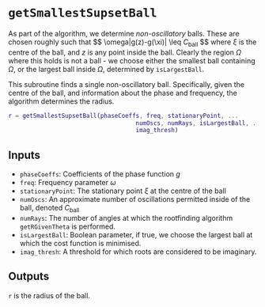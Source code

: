 # `getSmallestSupsetBall`

As part of the algorithm, we determine *non-oscillatory* balls. These are chosen roughly such that
$$
\omega|g(z)-g(\xi)| \leq $C_{\mathrm{ball}}$
$$
where $\xi$ is the centre of the ball, and $z$ is any point inside the ball. Clearly the region $\Omega$ where this holds is not a ball - we choose either the smallest ball containing $\Omega$, or the largest ball inside $\Omega$, determined by `isLargestBall`.

This subroutine finds a single non-oscillatory ball. Specifically, given the centre of the ball, and information about the phase and frequency, the algorithm determines the radius.

```matlab
r = getSmallestSupsetBall(phaseCoeffs, freq, stationaryPoint, ...
                                    numOscs, numRays, isLargestBall, ...
                                    imag_thresh)
```

## Inputs

* `phaseCoeffs`: Coefficients of the phase function $g$
* `freq`: Frequency parameter $\omega$
* `stationaryPoint`: The stationary point $\xi$ at the centre of the ball
* `numOscs`: An approximate number of oscillations permitted inside of the ball, denoted $C_{\mathrm{ball}}$
* `numRays`: The number of angles at which the rootfinding algorithm `getRGivenTheta` is performed.
* `isLargestBall`: Boolean parameter, if true, we choose the largest ball at which the cost function is minimised.
* `imag_thresh`: A threshold for which roots are considered to be imaginary.

## Outputs

`r` is the radius of the ball.